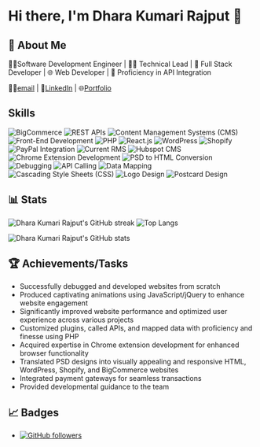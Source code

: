 # Hi there, I'm Dhara Kumari Rajput 👋

## 🚀 About Me

👩‍💻Software Development Engineer | 👩‍🏫 Technical Lead | 🚀 Full Stack Developer | 🌐 Web Developer | 🤝 Proficiency in API Integration

👩‍💻[email](mailto:dkrmentor@gmail.com) | 🤝[LinkedIn](https://www.linkedin.com/in/dkr-dev/) | 🌐[Portfolio](https://tinyurl.com/dkr-portfolio) 

## Skills

![BigCommerce](https://img.shields.io/badge/BigCommerce-Expert-FF5733?logo=bigcommerce)
![REST APIs](https://img.shields.io/badge/REST%20APIs-Expert-FFC300?logo=rest)
![Content Management Systems (CMS)](https://img.shields.io/badge/CMS-Expert-5F9EA0?logo=cms)
![Front-End Development](https://img.shields.io/badge/Front--End%20Development-Expert-1380C3?logo=frontend)
![PHP](https://img.shields.io/badge/PHP-Expert-8993be?logo=php)
![React.js](https://img.shields.io/badge/React.js-Expert-61DAFB?logo=react)
![WordPress](https://img.shields.io/badge/WordPress-Expert-00749C?logo=wordpress)
![Shopify](https://img.shields.io/badge/Shopify-Expert-7AB55C?logo=shopify)
![PayPal Integration](https://img.shields.io/badge/PayPal%20Integration-Expert-003087?logo=paypal)
![Current RMS](https://img.shields.io/badge/Current%20RMS-Expert-222222?logo=current-rms)
![Hubspot CMS](https://img.shields.io/badge/Hubspot%20CMS-Expert-FF7F00?logo=hubspot)
![Chrome Extension Development](https://img.shields.io/badge/Chrome%20Extension%20Development-Expert-4285F4?logo=googlechrome)
![PSD to HTML Conversion](https://img.shields.io/badge/PSD%20to%20HTML%20Conversion-Expert-FFB6C1?logo=html5)
![Debugging](https://img.shields.io/badge/Debugging-Expert-9B111E?logo=debugging)
![API Calling](https://img.shields.io/badge/API%20Calling-Expert-2E8B57?logo=api)
![Data Mapping](https://img.shields.io/badge/Data%20Mapping-Expert-6A5ACD?logo=data)
![Cascading Style Sheets (CSS)](https://img.shields.io/badge/CSS-Expert-1572B6?logo=css3)
![Logo Design](https://img.shields.io/badge/Logo%20Design-Expert-FFC0CB?logo=logodesign)
![Postcard Design](https://img.shields.io/badge/Postcard%20Design-Expert-FFD700?logo=postcarddesign)


## 📊 Stats

![Dhara Kumari Rajput's GitHub streak](https://github-readme-streak-stats.herokuapp.com/?user=dkrmentor&theme=radical)
![Top Langs](https://github-readme-stats.vercel.app/api/top-langs/?username=dkrmentor&layout=compact&theme=radical)

![Dhara Kumari Rajput's GitHub stats](https://github-readme-stats.vercel.app/api?username=dkrmentor&show_icons=true&theme=radical)

<!-- ![Dhara Kumari Rajput's GitHub trophies](https://github-profile-trophy.vercel.app/?username=dkrmentor&theme=onedark)
 -->

## 🏆 Achievements/Tasks
- Successfully debugged and developed websites from scratch
- Produced captivating animations using JavaScript/jQuery to enhance website engagement
- Significantly improved website performance and optimized user experience across various projects
- Customized plugins, called APIs, and mapped data with proficiency and finesse using PHP
- Acquired expertise in Chrome extension development for enhanced browser functionality
- Translated PSD designs into visually appealing and responsive HTML, WordPress, Shopify, and BigCommerce websites
- Integrated payment gateways for seamless transactions
- Provided developmental guidance to the team

## 📈 Badges

- [![GitHub followers](https://img.shields.io/github/followers/dkrmentor?style=social)](https://github.com/dkrmentor)
